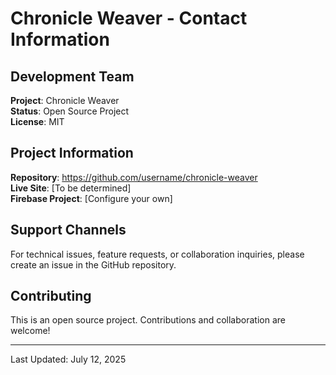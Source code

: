 # Chronicle Weaver - Contact Information

## Development Team
**Project**: Chronicle Weaver  
**Status**: Open Source Project  
**License**: MIT

## Project Information
**Repository**: https://github.com/username/chronicle-weaver  
**Live Site**: [To be determined]  
**Firebase Project**: [Configure your own]

## Support Channels
For technical issues, feature requests, or collaboration inquiries, please create an issue in the GitHub repository.

## Contributing
This is an open source project. Contributions and collaboration are welcome!

---
Last Updated: July 12, 2025
